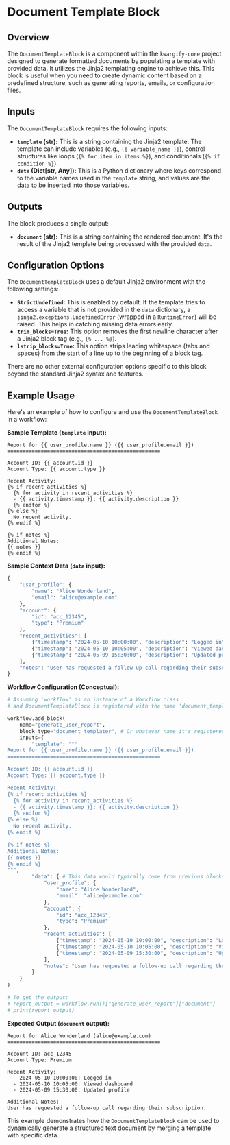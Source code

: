 # Document Template Block

## Overview

The `DocumentTemplateBlock` is a component within the `kwargify-core` project designed to generate formatted documents by populating a template with provided data. It utilizes the Jinja2 templating engine to achieve this. This block is useful when you need to create dynamic content based on a predefined structure, such as generating reports, emails, or configuration files.

## Inputs

The `DocumentTemplateBlock` requires the following inputs:

- **`template` (str):** This is a string containing the Jinja2 template. The template can include variables (e.g., `{{ variable_name }}`), control structures like loops (`{% for item in items %}`), and conditionals (`{% if condition %}`).
- **`data` (Dict[str, Any]):** This is a Python dictionary where keys correspond to the variable names used in the `template` string, and values are the data to be inserted into those variables.

## Outputs

The block produces a single output:

- **`document` (str):** This is a string containing the rendered document. It's the result of the Jinja2 template being processed with the provided `data`.

## Configuration Options

The `DocumentTemplateBlock` uses a default Jinja2 environment with the following settings:

- **`StrictUndefined`:** This is enabled by default. If the template tries to access a variable that is not provided in the `data` dictionary, a `jinja2.exceptions.UndefinedError` (wrapped in a `RuntimeError`) will be raised. This helps in catching missing data errors early.
- **`trim_blocks=True`:** This option removes the first newline character after a Jinja2 block tag (e.g., `{% ... %}`).
- **`lstrip_blocks=True`:** This option strips leading whitespace (tabs and spaces) from the start of a line up to the beginning of a block tag.

There are no other external configuration options specific to this block beyond the standard Jinja2 syntax and features.

## Example Usage

Here's an example of how to configure and use the `DocumentTemplateBlock` in a workflow:

**Sample Template (`template` input):**

```jinja2
Report for {{ user_profile.name }} ({{ user_profile.email }})
==================================================

Account ID: {{ account.id }}
Account Type: {{ account.type }}

Recent Activity:
{% if recent_activities %}
  {% for activity in recent_activities %}
  - {{ activity.timestamp }}: {{ activity.description }}
  {% endfor %}
{% else %}
  No recent activity.
{% endif %}

{% if notes %}
Additional Notes:
{{ notes }}
{% endif %}
```

**Sample Context Data (`data` input):**

```python
{
    "user_profile": {
        "name": "Alice Wonderland",
        "email": "alice@example.com"
    },
    "account": {
        "id": "acc_12345",
        "type": "Premium"
    },
    "recent_activities": [
        {"timestamp": "2024-05-10 10:00:00", "description": "Logged in"},
        {"timestamp": "2024-05-10 10:05:00", "description": "Viewed dashboard"},
        {"timestamp": "2024-05-09 15:30:00", "description": "Updated profile"}
    ],
    "notes": "User has requested a follow-up call regarding their subscription."
}
```

**Workflow Configuration (Conceptual):**

```python
# Assuming 'workflow' is an instance of a Workflow class
# and DocumentTemplateBlock is registered with the name 'document_templater'

workflow.add_block(
    name="generate_user_report",
    block_type="document_templater", # Or whatever name it's registered under
    inputs={
        "template": """
Report for {{ user_profile.name }} ({{ user_profile.email }})
==================================================

Account ID: {{ account.id }}
Account Type: {{ account.type }}

Recent Activity:
{% if recent_activities %}
  {% for activity in recent_activities %}
  - {{ activity.timestamp }}: {{ activity.description }}
  {% endfor %}
{% else %}
  No recent activity.
{% endif %}

{% if notes %}
Additional Notes:
{{ notes }}
{% endif %}
""",
        "data": { # This data would typically come from previous blocks or external sources
            "user_profile": {
                "name": "Alice Wonderland",
                "email": "alice@example.com"
            },
            "account": {
                "id": "acc_12345",
                "type": "Premium"
            },
            "recent_activities": [
                {"timestamp": "2024-05-10 10:00:00", "description": "Logged in"},
                {"timestamp": "2024-05-10 10:05:00", "description": "Viewed dashboard"},
                {"timestamp": "2024-05-09 15:30:00", "description": "Updated profile"}
            ],
            "notes": "User has requested a follow-up call regarding their subscription."
        }
    }
)

# To get the output:
# report_output = workflow.run()["generate_user_report"]["document"]
# print(report_output)
```

**Expected Output (`document` output):**

```text
Report for Alice Wonderland (alice@example.com)
==================================================

Account ID: acc_12345
Account Type: Premium

Recent Activity:
  - 2024-05-10 10:00:00: Logged in
  - 2024-05-10 10:05:00: Viewed dashboard
  - 2024-05-09 15:30:00: Updated profile

Additional Notes:
User has requested a follow-up call regarding their subscription.
```

This example demonstrates how the `DocumentTemplateBlock` can be used to dynamically generate a structured text document by merging a template with specific data.

